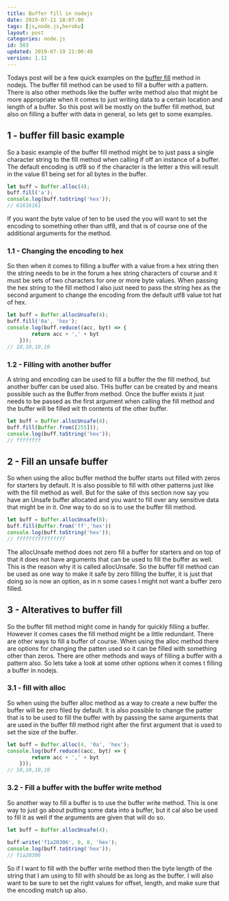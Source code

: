 ```yaml
---
title: Buffer fill in nodejs
date: 2019-07-11 18:07:00
tags: [js,node.js,heroku]
layout: post
categories: node.js
id: 503
updated: 2019-07-19 21:00:49
version: 1.12
---
```


Todays post will be a few quick examples on the [buffer fill](https://nodejs.org/api/buffer.html#buffer_buf_fill_value_offset_end_encoding) method in nodejs. The buffer fill method can be used to fill a buffer with a pattern. There is also other methods like the buffer write method also that might be more appropriate when it comes to just writing data to a certain location and length of a buffer. So this post will be mostly on the buffer fill method, but also on filling a buffer with data in general, so lets get to some examples.

<!-- more -->

## 1 - buffer fill basic example

So a basic example of the buffer fill method might be to just pass a single character string to the fill method when calling if off an instance of a buffer. The default encoding is utf8 so if the character is the letter a this will result in the value 61 being set for all bytes in the buffer.

```js
let buff = Buffer.alloc(4);
buff.fill('a');
console.log(buff.toString('hex'));
// 61616161

```

If you want the byte value of ten to be used the you will want to set the encoding to something other than utf8, and that is of course one of the additional arguments for the method.

### 1.1 - Changing the encoding to hex

So then  when it comes to filling a buffer with a value from a hex string then the string needs to be in the forum a hex string characters of course and it must be sets of two characters for one or more byte values. When passing the hex string to the fill method I also just need to pass the string hex as the second argument to change the encoding from the default utf8 value tot hat of hex.

```js
let buff = Buffer.allocUnsafe(4);
buff.fill('0a', 'hex');
console.log(buff.reduce((acc, byt) => {
        return acc + ',' + byt
    }));
// 10,10,10,10
```

### 1.2 - Filling with another buffer

A string and encoding can be used to fill a buffer the the fill method, but another buffer can be used also. THis buffer can be created by and means possible such as the Buffer.from method. Once the buffer exists it just needs to be passed as the first argument when calling the fill method and the buffer will be filled wit th contents of the other buffer.

```js
let buff = Buffer.allocUnsafe(4);
buff.fill(Buffer.from([255]));
console.log(buff.toString('hex'));
// ffffffff

```

## 2 - Fill an unsafe buffer

So when using the alloc buffer method the buffer starts out filled with zeros for starters by default. It is also possible to fill with other patterns just like with the fill method as well. But for the sake of this section now say you have an Unsafe buffer allocated and you want to fill over any sensitive data that might be in it. One way to do so is to use the buffer fill method.

```js
let buff = Buffer.allocUnsafe(8);
buff.fill(Buffer.from('ff','hex'))
console.log(buff.toString('hex'));
// ffffffffffffffff
```

The allocUnsafe method does not zero fill a buffer for starters and on top of that it does not have arguments that can be used to fill the buffer as well. This is the reason why it is called allocUnsafe. So the buffer fill method can be used as one way to make it safe by zero filling the buffer, it is just that doing so is now an option, as in n some cases I might not want a buffer zero filled.

## 3 - Alteratives to buffer fill

So the buffer fill method might come in handy for quickly filling a buffer. However it comes cases the fill method might be a little redundant. There are other ways to fill a buffer of course. When using the alloc method there are options for changing the patten used so it can be filled with something other than zeros. There are other methods and ways of filling a buffer with a pattern also. So lets take a look at some other options when it comes t filling a buffer in nodejs.

### 3.1 - fill with alloc

So when using the buffer alloc method as a way to create a new buffer the buffer will be zero filed by default. It is also possible to change the patter that is to be used to fill the buffer with by passing the same arguments that are used in the buffer fill method right after the first argument that is used to set the size of the buffer.

```js
let buff = Buffer.alloc(4, '0a', 'hex');
console.log(buff.reduce((acc, byt) => {
        return acc + ',' + byt
    }));
// 10,10,10,10
```

### 3.2 - Fill a buffer with the buffer write method

So another way to fill a buffer is to use the buffer write method. This is one way to just go about putting some data into a buffer, but it cal also be used to fill it as well if the arguments are given that will do so.

```js
let buff = Buffer.allocUnsafe(4);
 
buff.write('f1a20306', 0, 8, 'hex');
console.log(buff.toString('hex'));
// f1a20306
```

So if I want to fill with the buffer write method then the byte length of the string that I am using to fill with should be as long as the buffer. I will also want to be sure to set the right values for offset, length, and make sure that the encoding match up also.